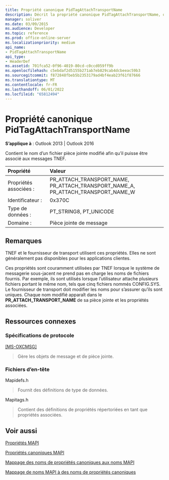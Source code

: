 ```yaml
---
title: Propriété canonique PidTagAttachTransportName
description: Décrit la propriété canonique PidTagAttachTransportName, qui contient le nom d’un fichier pièce jointe modifié afin qu’il puisse être associé aux messages TNEF.
manager: soliver
ms.date: 03/09/2015
ms.audience: Developer
ms.topic: reference
ms.prod: office-online-server
ms.localizationpriority: medium
api_name:
- PidTagAttachTransportName
api_type:
- HeaderDef
ms.assetid: 701fca52-0f96-4019-80cd-c0ccd059ff9b
ms.openlocfilehash: c5ebdaf2d5155b271ab7eb829cab4dcbeeac59b3
ms.sourcegitcommit: f872848fbeb5b2353179ad4bf4eab23f61f87666
ms.translationtype: MT
ms.contentlocale: fr-FR
ms.lasthandoff: 06/01/2022
ms.locfileid: "65812494"
---
```

# <a name="pidtagattachtransportname-canonical-property"></a>Propriété canonique PidTagAttachTransportName

  
  
**S’applique à** : Outlook 2013 | Outlook 2016 
  
Contient le nom d’un fichier pièce jointe modifié afin qu’il puisse être associé aux messages TNEF. 
  
|Propriété|Valeur|
|:-----|:-----|
|Propriétés associées :  <br/> |PR_ATTACH_TRANSPORT_NAME, PR_ATTACH_TRANSPORT_NAME_A, PR_ATTACH_TRANSPORT_NAME_W  <br/> |
|Identificateur :  <br/> |0x370C  <br/> |
|Type de données :  <br/> |PT_STRING8, PT_UNICODE  <br/> |
|Domaine :  <br/> |Pièce jointe de message  <br/> |
   
## <a name="remarks"></a>Remarques

TNEF et le fournisseur de transport utilisent ces propriétés. Elles ne sont généralement pas disponibles pour les applications clientes. 
  
Ces propriétés sont couramment utilisées par TNEF lorsque le système de messagerie sous-jacent ne prend pas en charge les noms de fichiers fournis. Par exemple, ils sont utilisés lorsque l’utilisateur attache plusieurs fichiers portant le même nom, tels que cinq fichiers nommés CONFIG.SYS. Le fournisseur de transport doit modifier les noms pour s’assurer qu’ils sont uniques. Chaque nom modifié apparaît dans le **PR_ATTACH_TRANSPORT_NAME** de sa pièce jointe et les propriétés associées. 
  
## <a name="related-resources"></a>Ressources connexes

### <a name="protocol-specifications"></a>Spécifications de protocole

[[MS-OXCMSG]](https://msdn.microsoft.com/library/7fd7ec40-deec-4c06-9493-1bc06b349682%28Office.15%29.aspx)
  
> Gère les objets de message et de pièce jointe.
    
### <a name="header-files"></a>Fichiers d’en-tête

Mapidefs.h
  
> Fournit des définitions de type de données.
    
Mapitags.h
  
> Contient des définitions de propriétés répertoriées en tant que propriétés associées.
    
## <a name="see-also"></a>Voir aussi



[Propriétés MAPI](mapi-properties.md)
  
[Propriétés canoniques MAPI](mapi-canonical-properties.md)
  
[Mappage des noms de propriétés canoniques aux noms MAPI](mapping-canonical-property-names-to-mapi-names.md)
  
[Mappage de noms MAPI à des noms de propriétés canoniques](mapping-mapi-names-to-canonical-property-names.md)

